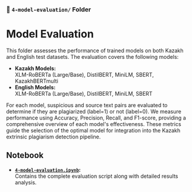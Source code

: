 ### 📁 `4-model-evaluation/` Folder

# Model Evaluation

This folder assesses the performance of trained models on both Kazakh and English test datasets. The evaluation covers the following models:

- **Kazakh Models:**  
  XLM-RoBERTa (Large/Base), DistilBERT, MiniLM, SBERT, KazakhBERTmulti
- **English Models:**  
  XLM-RoBERTa (Large/Base), DistilBERT, MiniLM, SBERT

For each model, suspicious and source text pairs are evaluated to determine if they are plagiarized (label=1) or not (label=0). We measure performance using Accuracy, Precision, Recall, and F1-score, providing a comprehensive overview of each model's effectiveness. These metrics guide the selection of the optimal model for integration into the Kazakh extrinsic plagiarism detection pipeline.

## Notebook

- **[`4-model-evaluation.ipynb`](4-model-evaluation.ipynb):**  
  Contains the complete evaluation script along with detailed results analysis.
